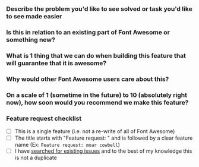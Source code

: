 ### Describe the problem you'd like to see solved or task you'd like to see made easier

<!--- What steps or tasks are you trying to complete along the way? -->

### Is this in relation to an existing part of Font Awesome or something new?

<!--- If so, what part of Font Awesome? -->

### What is 1 thing that we can do when building this feature that will guarantee that it is awesome?

<!--- e.g. make finding icons while I'm designing super fast  -->

### Why would other Font Awesome users care about this?

<!--- e.g. because everyone wants icons that fly  -->

### On a scale of 1 (sometime in the future) to 10 (absolutely right now), how soon would you recommend we make this feature?

<!--- e.g. 5 - "while we're young" -->

### Feature request checklist

- [ ] This is a single feature (i.e. not a re-write of all of Font Awesome)
- [ ] The title starts with "Feature request: " and is followed by a clear feature name (Ex: `Feature request: moar cowbell`)
- [ ] I have [searched for existing issues](https://github.com/FortAwesome/Font-Awesome-Pro/issues) and to the best of my knowledge this is not a duplicate
